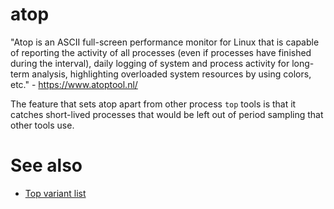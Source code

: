 # atop

"Atop is an ASCII full-screen performance monitor for Linux that is capable of reporting the activity of all processes (even if processes have finished during the interval), daily logging of system and process activity for long-term analysis, highlighting overloaded system resources by using colors, etc." - <https://www.atoptool.nl/>

The feature that sets atop apart from other process `top` tools is that it catches short-lived processes that would be left out of period sampling that other tools use.

# See also

- [Top variant list](top-variant-list)
